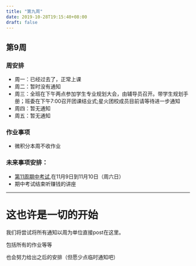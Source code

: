 ```yaml
---
title: "第九周"
date: 2019-10-28T19:15:40+08:00
draft: false
---
```


## 第9周

### 周安排

- 周一：已经过去了，正常上课
- 周二：暂时没有通知
- 周三：全班在下午两点参加学生专业规划大会，由辅导员召开。带学生规划手册；班委在下午7:00召开团课结业式;星火团校成员目前请等待进一步通知
- 周四：暂无通知
- 周五：暂无通知

### 作业事项

- 微积分本周不收作业

### 未来事项安排：

- [第11周期中考试](http://jwc.btbu.edu.cn/jxyx/ksgl/158560.htm?from=groupmessage&isappinstalled=0),在11月9日到11月10日（周六日）
- 期中考试结束听赚钱的讲座


---
# 这也许是一切的开始

我们将尝试将所有通知以周为单位直接post在这里。

包括所有的作业等等

也会努力给出之后的安排（但愿少点临时通知吧）
